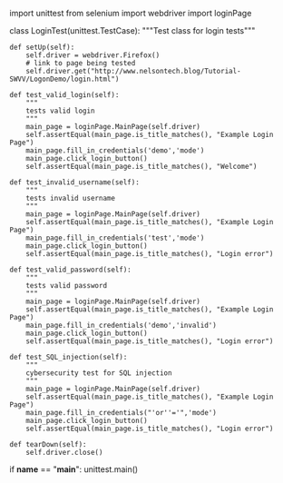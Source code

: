 import unittest
from selenium import webdriver
import loginPage

class LoginTest(unittest.TestCase):
    """Test class for login tests"""

    def setUp(self):
        self.driver = webdriver.Firefox()
        # link to page being tested
        self.driver.get("http://www.nelsontech.blog/Tutorial-SWVV/LogonDemo/login.html")

    def test_valid_login(self):
        """
        tests valid login
        """
        main_page = loginPage.MainPage(self.driver)
        self.assertEqual(main_page.is_title_matches(), "Example Login Page")
        main_page.fill_in_credentials('demo','mode')
        main_page.click_login_button()
        self.assertEqual(main_page.is_title_matches(), "Welcome")

    def test_invalid_username(self):
        """
        tests invalid username
        """
        main_page = loginPage.MainPage(self.driver)
        self.assertEqual(main_page.is_title_matches(), "Example Login Page")
        main_page.fill_in_credentials('test','mode')
        main_page.click_login_button()
        self.assertEqual(main_page.is_title_matches(), "Login error")

    def test_valid_password(self):
        """
        tests valid password
        """
        main_page = loginPage.MainPage(self.driver)
        self.assertEqual(main_page.is_title_matches(), "Example Login Page")
        main_page.fill_in_credentials('demo','invalid')
        main_page.click_login_button()
        self.assertEqual(main_page.is_title_matches(), "Login error")

    def test_SQL_injection(self):
        """
        cybersecurity test for SQL injection
        """
        main_page = loginPage.MainPage(self.driver)
        self.assertEqual(main_page.is_title_matches(), "Example Login Page")
        main_page.fill_in_credentials("'or''='",'mode')
        main_page.click_login_button()
        self.assertEqual(main_page.is_title_matches(), "Login error")

    def tearDown(self):
        self.driver.close()

if __name__ == "__main__":
    unittest.main()
